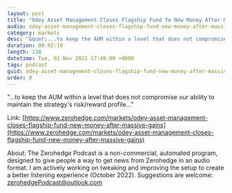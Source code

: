 ```yaml
---
layout: post
title: "Odey Asset Management Closes Flagship Fund To New Money After Massive Gains"
audio: odey-asset-management-closes-flagship-fund-new-money-after-massive-gains-0
category: markets
desc: "&quot;...to keep the AUM within a level that does not compromise our ability to maintain the strategy's risk/reward profile...&quot;"
duration: 00:02:10
length: 130
datetime: Tue, 01 Nov 2022 17:40:00 +0000
tags: podcast
guid: odey-asset-management-closes-flagship-fund-new-money-after-massive-gains-0
order: 0
---
```

&quot;...to keep the AUM within a level that does not compromise our ability to maintain the strategy's risk/reward profile...&quot;

Link: [https://www.zerohedge.com/markets/odey-asset-management-closes-flagship-fund-new-money-after-massive-gains](https://www.zerohedge.com/markets/odey-asset-management-closes-flagship-fund-new-money-after-massive-gains)

About: The Zerohedge Podcast is a non-commercial, automated program, designed to give people a way to get news from Zerohedge in an audio format.  I am actively working on tweaking and improving the setup to create a better listening experience (October 2022).  Suggestions are welcome: [zerohedgePodcast@outlook.com](mailto:zerohedgePodcast@outlook.com)